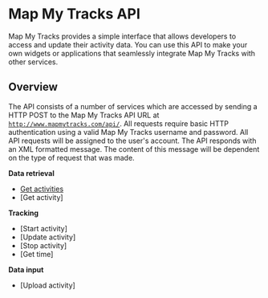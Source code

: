 Map My Tracks API
===
Map My Tracks provides a simple interface that allows developers to access and update their activity data. You can use this API to make your own widgets or applications that seamlessly integrate Map My Tracks with other services.

Overview
---
The API consists of a number of services which are accessed by sending a HTTP POST to the Map My Tracks API URL at <code>http://www.mapmytracks.com/api/</code>. All requests require basic HTTP authentication using a valid Map My Tracks username and password. All API requests will be assigned to the user's account. The API responds with an XML formatted message. The content of this message will be dependent on the type of request that was made.

**Data retrieval**
* [Get activities](http://example.com)
* [Get activity]

**Tracking**
* [Start activity]
* [Update activity]
* [Stop activity]
* [Get time]

**Data input**
* [Upload activity]
